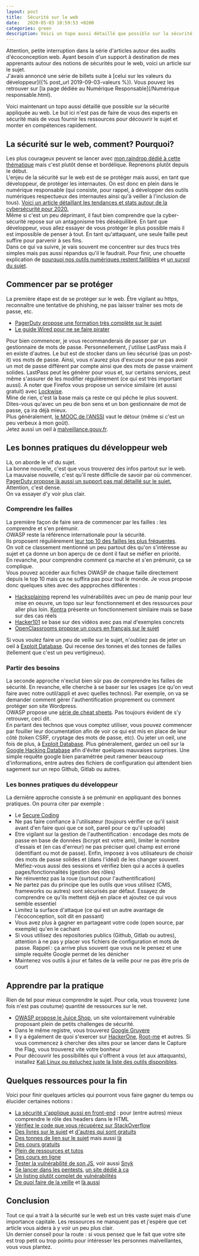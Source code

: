 ```yaml
---
layout: post
title:  Sécurité sur le web
date:   2020-05-03 10:59:53 +0200
categories: green
description: Voici un topo aussi détaillé que possible sur la sécurité appliquée au web. Le but ici n'est pas de faire de vous des experts en sécurité mais de vous fournir les ressources pour découvrir le sujet et monter en compétences rapidement.
---
```


Attention, petite interruption dans la série d'articles autour des audits d'écoconception web. Ayant besoin d'un support à destination de mes apprenants autour des notions de sécurités pour le web, voici un article sur le sujet.   
J'avais annoncé une série de billets suite à [celui sur les valeurs du développeur]({% post_url 2019-09-03-valeurs %}).
Vous pouvez les retrouver sur [la page dédiée au Numérique Responsable](/Numérique responsable.html).  

Voici maintenant un topo aussi détaillé que possible sur la sécurité appliquée au web. Le but ici n'est pas de faire de vous des experts en sécurité mais de vous fournir les ressources pour découvrir le sujet et monter en compétences rapidement.    

## La sécurité sur le web, comment? Pourquoi?
Les plus courageux peuvent se lancer avec [mon raindrop dédié à cette thématique](https://raindrop.io/collection/7258315) mais c'est plutôt dense et bordélique. Reprenons plutôt depuis le début.   
L'enjeu de la sécurité sur le web est de se protéger mais aussi, en tant que développeur, de protéger les internautes. On est donc en plein dans le numérique responsable (qui consiste, pour rappel, à développer des outils numériques respectueux des internautes ainsi qu'à veiller à l'inclusion de tous). [Voici un article détaillant les tendances et stats autour de la cybersécurité pour 2020.](https://www.csoonline.com/article/3153707/top-cybersecurity-facts-figures-and-statistics.html)   
Même si c'est un peu déprimant, il faut bien comprendre que la cyber-sécurité repose sur un antagonisme très déséquilibré. En tant que développeur, vous allez essayer de vous protéger le plus possible mais il est impossible de penser à tout. En tant qu'attaquant, une seule faille peut suffire pour parvenir à ses fins.   
Dans ce qui va suivre, je vais souvent me concentrer sur des trucs très simples mais pas aussi répandus qu'il le faudrait. 
Pour finir, une chouette explication de [pourquoi nos outils numériques restent faillibles](https://danielmiessler.com/blog/the-reason-software-remains-insecure/) et [un survol du sujet](https://24ways.org/2018/securing-your-site-like-its-1999/).

## Commencer par se protéger
La première étape est de se protéger sur le web. Être vigilant au https, reconnaître une tentative de phishing, ne pas laisser traîner ses mots de passe, etc. 
* [PagerDuty propose une formation très complète sur le sujet](https://sudo.pagerduty.com/for_everyone/)
* [Le guide Wired pour ne se faire pirater](https://www.vice.com/en_us/article/d3devm/motherboard-guide-to-not-getting-hacked-online-safety-guide)
  
Pour bien commencer, je vous recommanderais de passer par un gestionnaire de mots de passe. Personnellement, j'utilise LastPass mais il en existe d'autres. Le but est de stocker dans un lieu sécurisé (pas un post-it) vos mots de passe. Ainsi, vous n'aurez plus d'excuse pour ne pas avoir un mot de passe différent par compte ainsi que des mots de passe vraiment solides. LastPass peut les générer pour vous et, sur certains services, peut même s'assurer de les modifier régulièrement (ce qui est très important aussi). A noter que Firefox vous propose un service similaire (et aussi gratuit) avec [Lockwise](https://www.mozilla.org/en-US/firefox/lockwise/).   
Mine de rien, c'est la base mais ça reste ce qui pêche le plus souvent.  
Dites-vous qu'avec un peu de bon sens et un bon gestionnaire de mot de passe, ça ira déjà mieux.   
Plus généralement, [le MOOC de l'ANSSI](https://secnumacademie.gouv.fr/) vaut le détour (même si c'est un peu verbeux à mon goût).   
Jetez aussi un oeil à [malveillance.gouv.fr](https://www.cybermalveillance.gouv.fr/tous-nos-contenus/a-propos/kit-de-communication).
   
## Les bonnes pratiques du développeur web
Là, on aborde le vif du sujet.  
La bonne nouvelle, c'est que vous trouverez des infos partout sur le web.   
La mauvaise nouvelle, c'est qu'il reste difficile de savoir par où commencer.  
[PagerDuty propose là aussi un support pas mal détaillé sur le sujet.](https://sudo.pagerduty.com/for_engineers/) Attention, c'est dense.  
On va essayer d'y voir plus clair.   
   
### Comprendre les failles
La première façon de faire sera de commencer par les failles : les comprendre et s'en prémunir.  
OWASP reste la référence internationale pour la sécurité.  
Ils proposent régulièrement [leur top 10 des failles les plus fréquentes](https://owasp.org/www-project-top-ten/).  
On voit ce classement mentionné un peu partout dès qu'on s'intéresse au sujet et ça donne un bon aperçu de ce dont il faut se méfier en priorité.  
En revanche, pour comprendre comment ça marche et s'en prémunir, ça se complique.  
Vous pouvez accéder aux fiches OWASP de chaque faille directement depuis le top 10 mais ça ne suffira pas pour tout le monde. Je vous propose donc quelques sites avec des appproches différentes : 
* [Hacksplaining](https://www.hacksplaining.com/) reprend les vulnérabilités avec un peu de manip pour leur mise en oeuvre, un topo sur leur fonctionnement et des ressources pour aller plus loin. [Kontra](https://application.security/free-application-security-training) présente un fonctionnement similaire mais se base sur des cas réels
* [Hacker101](https://www.hackerone.com/hacker101) se base sur des vidéos avec pas mal d'exemples concrets 
* [OpenClassrooms propose un cours en français sur le sujet](https://openclassrooms.com/fr/courses/2091901-protegez-vous-efficacement-contre-les-failles-web/2680162-nayez-jamais-confiance)
  
Si vous voulez faire un peu de veille sur le sujet, n'oubliez pas de jeter un oeil à [Exploit Database](https://www.exploit-db.com/). Qui recense des tonnes et des tonnes de failles (tellement que c'est un peu vertigineux).

### Partir des besoins
La seconde approche n'exclut bien sûr pas de comprendre les failles de sécurité. En revanche, elle cherche à se baser sur les usages (ce qu'on veut faire avec notre outil/appli et avec quelles technos). Par exemple, on va se demander comment gérer l'authentification proprement ou comment protéger son site Wordpress.   
OWASP propose une [série de cheat sheets](https://cheatsheetseries.owasp.org/). Pas toujours évident de s'y retrouver, ceci dit.   
En partant des technos que vous comptez utiliser, vous pouvez commencer par fouiller leur documentation afin de voir ce qui est mis en place de leur côté (token CSRF, cryptage des mots de passe, etc). Ou jeter un oeil, une fois de plus, à [Exploit Database](https://www.exploit-db.com/). Plus généralement, gardez un oeil sur la [Google Hacking Database](https://www.exploit-db.com/google-hacking-database) afin d'éviter quelques mauvaises surprises. Une simple requête google bien paramétrée peut ramener beaucoup d'informations, entre autres des fichiers de configuration qui attendent bien sagement sur un repo Github, Gitlab ou autres.   

### Les bonnes pratiques du développeur
La dernière approche consiste à se prémunir en appliquant des bonnes pratiques. On pourra citer par exemple : 
* Le [Secure Coding](http://opensecuritytraining.info/IntroSecureCoding.html)
* Ne pas faire confiance à l'utilisateur (toujours vérifier ce qu'il saisit avant d'en faire quoi que ce soit, pareil pour ce qu'il uploade)
* Etre vigilant sur la gestion de l'authentification : encodage des mots de passe en base de données (bcrypt est votre ami), limiter le nombre d'essais et (en cas d'erreur) ne pas préciser quel champ est erroné (identifiant ou mot de passe). Enfin, imposez à vos utilisateurs de choisir des mots de passe solides et (dans l'idéal) de les changer souvent. Méfiez-vous aussi des sessions et vérifiez bien qui a accès à quelles pages/fonctionnalités (gestion des rôles)
* Ne réinventez pas la roue (surtout pour l'authentification)
* Ne partez pas du principe que les outils que vous utilisez (CMS, frameworks ou autres) sont sécurisés par défaut. Essayez de comprendre ce qu'ils mettent déjà en place et ajoutez ce qui vous semble essentiel
* Limitez la surface d'attaque (ce qui est un autre avantage de l'écoconception, soit dit en passant)
* Vous avez plus à gagner en partageant votre code (open source, par exemple) qu'en le cachant
* Si vous utilisez des repositories publics (Github, Gitlab ou autres), attention à ne pas y placer vos fichiers de configuration et mots de passe. Rappel : ça arrive plus souvent que vous ne le pensez et une simple requête Google permet de les dénicher
* Maintenez vos outils à jour et faites de la veille pour ne pas être pris de court
    
## Apprendre par la pratique
Rien de tel pour mieux comprendre le sujet. Pour cela, vous trouverez (une fois n'est pas coutume) quantité de ressources sur le net.
* [OWASP propose le Juice Shop](http://bkimminich.github.io/juice-shop/#/), un site volontairement vulnérable proposant plein de petits challenges de sécurité.
* Dans le même registre, vous trouverez [Google Gruyere](https://google-gruyere.appspot.com/)
* Il y a également de quoi s'exercer sur [HackerOne](https://www.hackerone.com/hacker101), [Root-me](https://www.root-me.org/?lang=en) et autres. Si vous commencez à chercher des sites pour se lancer dans le Capture the Flag, vous trouverez vite votre bonheur
* Pour découvrir les possibilités qui s'offrent à vous (et aux attaquants), installez [Kali Linux ou épluchez juste la liste des outils disponibles](https://tools.kali.org/).

## Quelques ressources pour la fin
Voici pour finir quelques articles qui pourront vous faire gagner du temps ou élucider certaines notions : 
* [La sécurité s'applique aussi en front-end](https://hackernoon.com/10-security-tips-for-frontend-developers-oi4624ld) : pour (entre autres) mieux comprendre le rôle des headers dans le HTML
* [Vérifiez le code que vous récupérez sur StackOverflow](https://programming.guide/worlds-most-copied-so-snippet.html)
* [Des livres sur le sujet](https://cybercanon.paloaltonetworks.com/) et [d'autres qui sont gratuits](https://github.com/yeahhub/Hacking-Security-Ebooks)
* [Des tonnes de lien sur le sujet](https://github.com/qazbnm456/awesome-web-security) mais aussi [là](https://github.com/Hack-with-Github/Awesome-Hacking)
* [Des cours gratuits](https://heimdalsecurity.com/en/security-education-resources)
* [Plein de ressources et tutos](https://cybsploit.com/)
* [Des cours en ligne](https://portswigger.net/web-security)
* [Tester la vulnérabilité de son JS](https://github.com/lirantal/is-website-vulnerable), voir aussi [Snyk](https://www.smashingmagazine.com/2016/01/eliminating-known-security-vulnerabilities-with-snyk/)
* [Se lancer dans les pentests](https://jhalon.github.io/becoming-a-pentester/), [un site dédié à ça](https://www.hackthebox.eu/)
* [Un listing plutôt complet de vulnérabilités](http://cve.mitre.org/)
* [De quoi faire de la veille](https://krebsonsecurity.com/) et [là aussi](https://www.darkreading.com/)

## Conclusion
Tout ce qui a trait à la sécurité sur le web est un très vaste sujet mais d'une importance capitale. Les ressources ne manquent pas et j'espère que cet article vous aidera à y voir un peu plus clair.  
Un dernier conseil pour la route : si vous pensez que le fait que votre site est trop petit ou trop pointu pour intéresser les personnes malveillantes, vous vous plantez. 